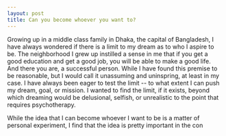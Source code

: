 ```yaml
---
layout: post
title: Can you become whoever you want to?
---
```


Growing up in a middle class family in Dhaka, the capital of Bangladesh, I have always wondered if there is a limit to my dream 
as to who I aspire to be. The neighborhood I grew up instilled a sense in me that if you get a good education and get a good job, 
you will be able to make a good life. And there you are, a successful person. While I have found this premise to be reasonable, but
I would call it unassuming and uninspring, at least in my case. I have always been eager to test the limit -- to what extent I can
push my dream, goal, or mission. I wanted to find the limit, if it exists, beyond which dreaming would be delusional, selfish, or 
unrealistic to the point that requires psychotherapy. 

While the idea that I can become whoever I want to be is a matter of personal experiment, I find that the idea is pretty important
in the con

